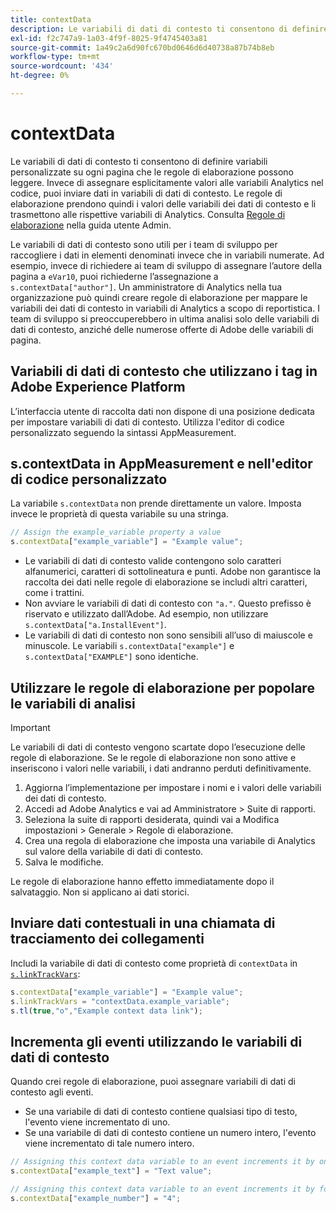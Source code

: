 ```yaml
---
title: contextData
description: Le variabili di dati di contesto ti consentono di definire variabili personalizzate su ogni pagina che le regole di elaborazione possono leggere.
exl-id: f2c747a9-1a03-4f9f-8025-9f4745403a81
source-git-commit: 1a49c2a6d90fc670bd0646d6d40738a87b74b8eb
workflow-type: tm+mt
source-wordcount: '434'
ht-degree: 0%

---
```


# contextData

Le variabili di dati di contesto ti consentono di definire variabili personalizzate su ogni pagina che le regole di elaborazione possono leggere. Invece di assegnare esplicitamente valori alle variabili Analytics nel codice, puoi inviare dati in variabili di dati di contesto. Le regole di elaborazione prendono quindi i valori delle variabili dei dati di contesto e li trasmettono alle rispettive variabili di Analytics. Consulta [Regole di elaborazione](/help/admin/admin/c-processing-rules/c-processing-rules-configuration/t-processing-rules.md) nella guida utente Admin.

Le variabili di dati di contesto sono utili per i team di sviluppo per raccogliere i dati in elementi denominati invece che in variabili numerate. Ad esempio, invece di richiedere ai team di sviluppo di assegnare l’autore della pagina a `eVar10`, puoi richiederne l’assegnazione a `s.contextData["author"]`. Un amministratore di Analytics nella tua organizzazione può quindi creare regole di elaborazione per mappare le variabili dei dati di contesto in variabili di Analytics a scopo di reportistica. I team di sviluppo si preoccuperebbero in ultima analisi solo delle variabili di dati di contesto, anziché delle numerose offerte di Adobe delle variabili di pagina.

## Variabili di dati di contesto che utilizzano i tag in Adobe Experience Platform

L’interfaccia utente di raccolta dati non dispone di una posizione dedicata per impostare variabili di dati di contesto. Utilizza l&#39;editor di codice personalizzato seguendo la sintassi AppMeasurement.

## s.contextData in AppMeasurement e nell&#39;editor di codice personalizzato

La variabile `s.contextData` non prende direttamente un valore. Imposta invece le proprietà di questa variabile su una stringa.

```js
// Assign the example_variable property a value
s.contextData["example_variable"] = "Example value";
```

* Le variabili di dati di contesto valide contengono solo caratteri alfanumerici, caratteri di sottolineatura e punti. Adobe non garantisce la raccolta dei dati nelle regole di elaborazione se includi altri caratteri, come i trattini.
* Non avviare le variabili di dati di contesto con `"a."`. Questo prefisso è riservato e utilizzato dall’Adobe. Ad esempio, non utilizzare `s.contextData["a.InstallEvent"]`.
* Le variabili di dati di contesto non sono sensibili all’uso di maiuscole e minuscole. Le variabili `s.contextData["example"]` e `s.contextData["EXAMPLE"]` sono identiche.

## Utilizzare le regole di elaborazione per popolare le variabili di analisi

>[!IMPORTANT]
>
>Le variabili di dati di contesto vengono scartate dopo l’esecuzione delle regole di elaborazione. Se le regole di elaborazione non sono attive e inseriscono i valori nelle variabili, i dati andranno perduti definitivamente.

1. Aggiorna l’implementazione per impostare i nomi e i valori delle variabili dei dati di contesto.
2. Accedi ad Adobe Analytics e vai ad Amministratore > Suite di rapporti.
3. Seleziona la suite di rapporti desiderata, quindi vai a Modifica impostazioni > Generale > Regole di elaborazione.
4. Crea una regola di elaborazione che imposta una variabile di Analytics sul valore della variabile di dati di contesto.
5. Salva le modifiche.

Le regole di elaborazione hanno effetto immediatamente dopo il salvataggio. Non si applicano ai dati storici.

## Inviare dati contestuali in una chiamata di tracciamento dei collegamenti

Includi la variabile di dati di contesto come proprietà di `contextData` in [`s.linkTrackVars`](../config-vars/linktrackvars.md):

```js
s.contextData["example_variable"] = "Example value";
s.linkTrackVars = "contextData.example_variable";
s.tl(true,"o","Example context data link");
```

## Incrementa gli eventi utilizzando le variabili di dati di contesto

Quando crei regole di elaborazione, puoi assegnare variabili di dati di contesto agli eventi.

* Se una variabile di dati di contesto contiene qualsiasi tipo di testo, l&#39;evento viene incrementato di uno.
* Se una variabile di dati di contesto contiene un numero intero, l&#39;evento viene incrementato di tale numero intero.

```js
// Assigning this context data variable to an event increments it by one
s.contextData["example_text"] = "Text value";

// Assigning this context data variable to an event increments it by four
s.contextData["example_number"] = "4";
```
